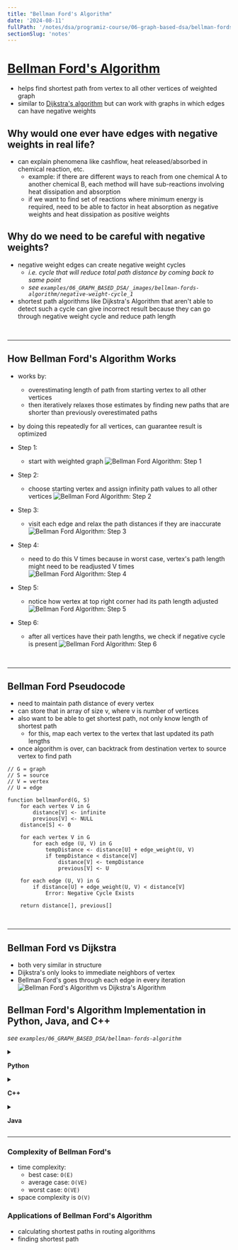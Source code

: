 ```yaml
---
title: "Bellman Ford's Algorithm"
date: '2024-08-11'
fullPath: '/notes/dsa/programiz-course/06-graph-based-dsa/bellman-fords-algorithm'
sectionSlug: 'notes'
---
```


# [Bellman Ford's Algorithm](https://www.programiz.com/dsa/bellman-ford-algorithm)

- helps find shortest path from vertex to all other vertices of weighted graph
- similar to [Dijkstra's algorithm](https://www.programiz.com/dsa/dijkstra-algorithm) but can work with graphs in which edges can have negative weights

## Why would one ever have edges with negative weights in real life?

- can explain phenomena like cashflow, heat released/absorbed in chemical reaction, etc.
    - example: if there are different ways to reach from one chemical A to another chemical B, each method will have sub-reactions involving heat dissipation and absorption
    - if we want to find set of reactions where minimum energy is required, need to be able to factor in heat absorption as negative weights and heat dissipation as positive weights

## Why do we need to be careful with negative weights?

- negative weight edges can create negative weight cycles
    - _i.e. cycle that will reduce total path distance by coming back to same point_
    - _see `examples/06_GRAPH_BASED_DSA/_images/bellman-fords-algorithm/negative-weight-cycle_1`_
- shortest path algorithms like Dijkstra's Algorithm that aren't able to detect such a cycle can give incorrect result because they can go through negative weight cycle and reduce path length

<br/>

---

## How Bellman Ford's Algorithm Works

- works by:
    - overestimating length of path from starting vertex to all other vertices
    - then iteratively relaxes those estimates by finding new paths that are shorter than previously overestimated paths
- by doing this repeatedly for all vertices, can guarantee result is optimized

- Step 1:
    - start with weighted graph
![Bellman Ford Algorithm: Step 1](./examples/06_GRAPH_BASED_DSA/_images/bellman-fords-algorithm/Bellman-Ford-Algorithm-1)
- Step 2:
    - choose starting vertex and assign infinity path values to all other vertices
![Bellman Ford Algorithm: Step 2](./examples/06_GRAPH_BASED_DSA/_images/bellman-fords-algorithm/Bellman-Ford-Algorithm-2)
- Step 3:
    - visit each edge and relax the path distances if they are inaccurate
![Bellman Ford Algorithm: Step 3](./examples/06_GRAPH_BASED_DSA/_images/bellman-fords-algorithm/Bellman-Ford-Algorithm-3)
- Step 4:
    - need to do this V times because in worst case, vertex's path length might need to be readjusted V times
![Bellman Ford Algorithm: Step 4](./examples/06_GRAPH_BASED_DSA/_images/bellman-fords-algorithm/Bellman-Ford-Algorithm-4)
- Step 5:
    - notice how vertex at top right corner had its path length adjusted
![Bellman Ford Algorithm: Step 5](./examples/06_GRAPH_BASED_DSA/_images/bellman-fords-algorithm/Bellman-Ford-Algorithm-5)
- Step 6:
    - after all vertices have their path lengths, we check if negative cycle is present
![Bellman Ford Algorithm: Step 6](./examples/06_GRAPH_BASED_DSA/_images/bellman-fords-algorithm/Bellman-Ford-Algorithm-6)

<br/>

---

## Bellman Ford Pseudocode

- need to maintain path distance of every vertex
- can store that in array of size v, where v is number of vertices
- also want to be able to get shortest path, not only know length of shortest path
    - for this, map each vertex to the vertex that last updated its path lengths
- once algorithm is over, can backtrack from destination vertex to source vertex to find path

```
// G = graph
// S = source
// V = vertex
// U = edge

function bellmanFord(G, S)
    for each vertex V in G
        distance[V] <- infinite
        previous[V] <- NULL
    distance[S] <- 0

    for each vertex V in G
        for each edge (U, V) in G
            tempDistance <- distance[U] + edge_weight(U, V)
            if tempDistance < distance[V]
                distance[V] <- tempDistance
                previous[V] <- U

    for each edge (U, V) in G
        if distance[U] + edge_weight(U, V) < distance[V]
            Error: Negative Cycle Exists

    return distance[], previous[]
```

<br/>

---

## Bellman Ford vs Dijkstra

- both very similar in structure
- Dijkstra's only looks to immediate neighbors of vertex
- Bellman Ford's goes through each edge in every iteration
![Bellman Ford's Algorithm vs Dijkstra's Algorithm](./examples/06_GRAPH_BASED_DSA/_images/bellman-fords-algorithm/bellman-ford-vs-dijkstra)

## Bellman Ford's Algorithm Implementation in Python, Java, and C++

_see `examples/06_GRAPH_BASED_DSA/bellman-fords-algorithm`_

<details>

<summary>

**Python**

</summary>

```python
```

</details>

<details>

<summary>

**C++**

</summary>

```cpp
#include <bits/stdc++.h>

// Struct for the edges of the graph
struct Edge {
  int u;  //start vertex of the edge
  int v;  //end vertex of the edge
  int w;  //w of the edge (u,v)
};

// Graph - it consists of edges
struct Graph {
  int V;        // Total number of vertices in the graph
  int E;        // Total number of edges in the graph
  struct Edge* edge;  // Array of edges
};

// Creates a graph with V vertices and E edges
struct Graph* createGraph(int V, int E) {
  struct Graph* graph = new Graph;
  graph->V = V;  // Total Vertices
  graph->E = E;  // Total edges

  // Array of edges for graph
  graph->edge = new Edge[E];
  return graph;
}

// Printing the solution
void printArr(int arr[], int size) {
  int i;
  for (i = 0; i < size; i++) {
    printf("%d ", arr[i]);
  }
  printf("\n");
}

void BellmanFord(struct Graph* graph, int u) {
  int V = graph->V;
  int E = graph->E;
  int dist[V];

  // Step 1: fill the distance array and predecessor array
  for (int i = 0; i < V; i++)
    dist[i] = INT_MAX;

  // Mark the source vertex
  dist[u] = 0;

  // Step 2: relax edges |V| - 1 times
  for (int i = 1; i <= V - 1; i++) {
    for (int j = 0; j < E; j++) {
      // Get the edge data
      int u = graph->edge[j].u;
      int v = graph->edge[j].v;
      int w = graph->edge[j].w;
      if (dist[u] != INT_MAX && dist[u] + w < dist[v])
        dist[v] = dist[u] + w;
    }
  }

  // Step 3: detect negative cycle
  // if value changes then we have a negative cycle in the graph
  // and we cannot find the shortest distances
  for (int i = 0; i < E; i++) {
    int u = graph->edge[i].u;
    int v = graph->edge[i].v;
    int w = graph->edge[i].w;
    if (dist[u] != INT_MAX && dist[u] + w < dist[v]) {
      printf("Graph contains negative w cycle");
      return;
    }
  }

  // No negative weight cycle found!
  // Print the distance and predecessor array
  printArr(dist, V);

  return;
}

int main() {
  // Create a graph
  int V = 5;  // Total vertices
  int E = 8;  // Total edges

  // Array of edges for graph
  struct Graph* graph = createGraph(V, E);

  //------- adding the edges of the graph
  /*
        edge(u, v)
        where 	u = start vertex of the edge (u,v)
                v = end vertex of the edge (u,v)

        w is the weight of the edge (u,v)
    */

  //edge 0 --> 1
  graph->edge[0].u = 0;
  graph->edge[0].v = 1;
  graph->edge[0].w = 5;

  //edge 0 --> 2
  graph->edge[1].u = 0;
  graph->edge[1].v = 2;
  graph->edge[1].w = 4;

  //edge 1 --> 3
  graph->edge[2].u = 1;
  graph->edge[2].v = 3;
  graph->edge[2].w = 3;

  //edge 2 --> 1
  graph->edge[3].u = 2;
  graph->edge[3].v = 1;
  graph->edge[3].w = 6;

  //edge 3 --> 2
  graph->edge[4].u = 3;
  graph->edge[4].v = 2;
  graph->edge[4].w = 2;

  BellmanFord(graph, 0);  //0 is the source vertex

  return 0;
}

```

</details>

<details>

<summary>

**Java**

</summary>

```java
class CreateGraph {

    // CreateGraph - it consists of edges
    class CreateEdge {
        int s;
        int d;
        int w;

        CreateEdge() {
            s = 0;
            d = 0;
            w = 0;
        }
    };

    int V;
    int E;
    CreateEdge edge[];

    // Creates a graph with V vertices and E edges
    CreateGraph(int v, int e) {
        V = v;
        E = e;
        edge = new CreateEdge[e];
        for (int i = 0; i < e; i++) {
            edge[i] = new CreateEdge();
        }
    }

    void BellmanFord(CreateGraph graph, int s) {
        int V = graph.V;
        int E = graph.E;
        int dist[] = new int[V];

        // Step 1: fill distance array and predecessor array
        for (int i = 0; i < V; ++i) {
            dist[i] = Integer.MAX_VALUE;

            // Mark source vertex
            dist[s] = 0;
        }

        // Step 2: relax edges |V| - 1 times
        for (int i = 1; i < V; ++i) {
            for (int j = 0; j < E; ++j) {
                // Get edge data
                int u = graph.edge[j].s;
                int v = graph.edge[j].d;
                int w = graph.edge[j].w;
                if (dist[u] != Integer.MAX_VALUE && dist[u] + w < dist[v]) {
                    dist[v] = dist[u] + w;
                }
            }
        }

        // Step 3: detect negative cycle
        // if value changes then we have a negative cycle in the graph
        // and we cannot find shortest distances
        for (int j = 0; j < E; ++j) {
            int u = graph.edge[j].s;
            int v = graph.edge[j].d;
            int w = graph.edge[j].w;
            if (dist[u] != Integer.MAX_VALUE && dist[u] + w < dist[v]) {
                System.out.println("CreateGraph contains negative w: " + w + " cycle");
                return;
            }
        }

        // No negative 'w' cycle found!
        // Print distance and predecessor array
        printSolution(dist, V);
    }

    // Print solution
    void printSolution(int dist[], int V) {
        System.out.println("Vertex Distance from Source");
        for (int i = 0; i < V; ++i) {
            System.out.println(i + "\t\t" + dist[i]);
        }
    }

    public static void main(String[] args) {
        int V = 5; // Total vertices
        int E = 8; // Total Edges

        CreateGraph graph = new CreateGraph(V, E);

        // edge 0 --> 1
        graph.edge[0].s = 0;
        graph.edge[0].d = 1;
        graph.edge[0].w = 5;

        // edge 0 --> 2
        graph.edge[1].s = 0;
        graph.edge[1].d = 2;
        graph.edge[1].w = 4;

        // edge 1 --> 3
        graph.edge[2].s = 1;
        graph.edge[2].d = 3;
        graph.edge[2].w = 3;

        // edge 2 --> 1
        graph.edge[3].s = 2;
        graph.edge[3].d = 1;
        graph.edge[3].w = 6;

        // edge 3 --> 2
        graph.edge[4].s = 3;
        graph.edge[4].d = 2;
        graph.edge[4].w = 2;

        graph.BellmanFord(graph, 0); // 0 is source vertex
    }
}

```

</details>

---

### Complexity of Bellman Ford's

- time complexity:
    - best case: `O(E)`
    - average case: `O(VE)`
    - worst case: `O(VE)`
- space complexity is `O(V)`

### Applications of Bellman Ford's Algorithm

- calculating shortest paths in routing algorithms
- finding shortest path
